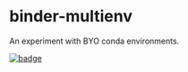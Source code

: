 # binder-multienv

An experiment with BYO conda environments.

[![badge](https://img.shields.io/static/v1.svg?logo=Jupyter&label=Pangeo+Binder&message=AWS+us-west-2&color=orange)](https://aws-uswest2-binder.pangeo.io/v2/gh/scottyhq/binder-multienv/master?urlpath=git-pull?repo=https://github.com/scottyhq/binder-multienv%26amp%3Burlpath=lab%3Fautodecode)
